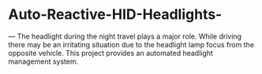 # Auto-Reactive-HID-Headlights-
— The headlight during the night travel plays  a major role. While driving there may be an irritating  situation due to the headlight lamp focus from the opposite  vehicle. This project provides an automated  headlight management system. 
